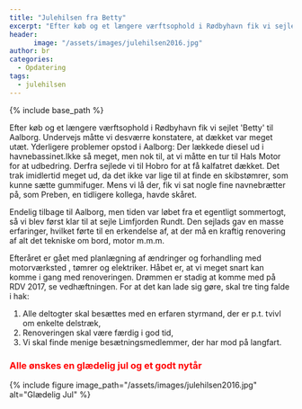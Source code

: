 ```yaml
---
title: "Julehilsen fra Betty"
excerpt: "Efter køb og et længere værftsophold i Rødbyhavn fik vi sejlet 'Betty' til Aalborg. Undervejs måtte vi desværre konstatere, at dækket var meget utæt."
header:
	  image: "/assets/images/julehilsen2016.jpg"
author: br
categories:
  - Opdatering
tags:
  - julehilsen
---
```


{% include base_path %}


Efter køb og et længere værftsophold i Rødbyhavn fik vi sejlet 'Betty' til Aalborg.
Undervejs måtte vi desværre konstatere, at dækket var meget utæt. Yderligere problemer opstod i Aalborg:
Der lækkede diesel ud i havnebassinet.Ikke så meget, men nok til, at vi måtte en tur til Hals Motor 
for at udbedring. Derfra sejlede vi til Hobro for at få kalfatret dækket. Det trak imidlertid meget ud, 
da det ikke var lige til at finde en skibstømrer, som kunne sætte gummifuger. Mens vi lå der, fik vi 
sat nogle fine navnebrætter på, som Preben, en tidligere kollega, havde skåret.

Endelig tilbage til Aalborg, men tiden var løbet fra et egentligt sommertogt, så vi blev først klar 
til at sejle Limfjorden Rundt. Den sejlads gav en masse erfaringer, hvilket førte til en erkendelse 
af, at der må en kraftig renovering af alt det tekniske om bord, motor m.m.m.

Efteråret er gået med planlægning af ændringer og forhandling med motorværksted , tømrer og elektriker. 
Håbet er, at vi meget snart kan komme i gang med renoveringen. Drømmen er stadig at komme med på RDV 2017, 
se vedhæftningen. For at det kan lade sig gøre, skal tre ting falde i hak: 

1. Alle deltogter skal besættes med en erfaren styrmand, der er p.t. tvivl om enkelte delstræk, 
2. Renoveringen skal være færdig i god tid, 
3. Vi skal finde menige besætningsmedlemmer, der har mod på langfart.

### <span style="color: red">Alle ønskes en glædelig jul og et godt nytår</span>

{% include figure image_path="/assets/images/julehilsen2016.jpg" alt="Glædelig Jul" %}

